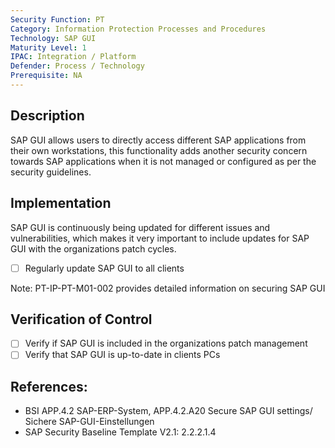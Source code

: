 ```yaml
---
Security Function: PT
Category: Information Protection Processes and Procedures
Technology: SAP GUI
Maturity Level: 1
IPAC: Integration / Platform
Defender: Process / Technology
Prerequisite: NA
---
```


## Description

SAP GUI allows users to directly access different SAP applications from their own workstations, this functionality adds another security concern towards SAP applications when it is not managed or configured as per the security guidelines.

## Implementation

SAP GUI is continuously being updated for different issues and vulnerabilities, which makes it very important to include updates for SAP GUI with the organizations patch cycles. 

- [ ] Regularly update SAP GUI to all clients  

Note: PT-IP-PT-M01-002 provides detailed information on securing SAP GUI

## Verification of Control

- [ ] Verify if SAP GUI is included in the organizations patch management
- [ ] Verify that SAP GUI is up-to-date in clients PCs

## References:
- BSI APP.4.2 SAP-ERP-System, APP.4.2.A20 Secure SAP GUI settings/ Sichere SAP-GUI-Einstellungen
- SAP Security Baseline Template V2.1: 2.2.2.1.4
